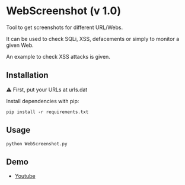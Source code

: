 # WebScreenshot (v 1.0)
Tool to get screenshots for different URL/Webs. 

It can be used to check SQLi, XSS, defacements or simply to monitor a given Web.

An example to check XSS attacks is given.

## Installation
⚠ First, put your URLs at urls.dat

Install dependencies with pip:
```
pip install -r requirements.txt
```

## Usage
```
python WebScreenshot.py
```

## Demo

* [Youtube](https://www.youtube.com/watch?v=FsoKsGZufPk)


